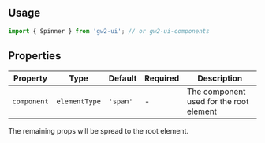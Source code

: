 ## Usage

```js
import { Spinner } from 'gw2-ui'; // or gw2-ui-components
```

## Properties

| Property    | Type          | Default  | Required | Description                             |
| ----------- | ------------- | -------- | -------- | --------------------------------------- |
| `component` | `elementType` | `'span'` | -        | The component used for the root element |

The remaining props will be spread to the root element.
